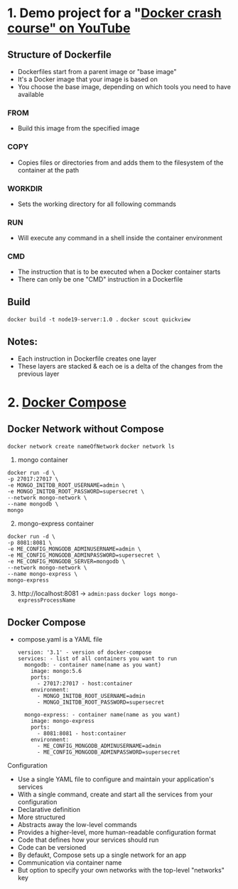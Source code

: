 # 1. Demo project for a "[Docker crash course" on YouTube](https://www.youtube.com/watch?v=pg19Z8LL06w)

## Structure of Dockerfile
- Dockerfiles start from a parent image or "base image"
- It's a Docker image that your image is based on
- You choose the base image, depending on which tools you need to have available

### FROM
- Build this image from the specified image

### COPY
- Copies files or directories from <src> and adds them to the filesystem of the container at the path <dest>

### WORKDIR
- Sets the working directory for all following commands

### RUN
- Will execute any command in a shell inside the container environment

### CMD
- The instruction that is to be executed when a Docker container starts
- There can only be one "CMD" instruction in a Dockerfile

## Build

```docker build -t node19-server:1.0 .```
```docker scout quickview```

## Notes:
- Each instruction in Dockerfile creates one layer
- These layers are stacked & each oe is a delta of the changes from the previous layer

# 2. [Docker Compose](https://www.youtube.com/watch?v=SXwC9fSwct8)

## Docker Network without Compose
```docker network create nameOfNetwork```
```docker network ls```
1) mongo container
```
docker run -d \
-p 27017:27017 \
-e MONGO_INITDB_ROOT_USERNAME=admin \
-e MONGO_INITDB_ROOT_PASSWORD=supersecret \
--network mongo-network \
--name mongodb \
mongo
```
2) mongo-express container
```
docker run -d \
-p 8081:8081 \
-e ME_CONFIG_MONGODB_ADMINUSERNAME=admin \
-e ME_CONFIG_MONGODB_ADMINPASSWORD=supersecret \
-e ME_CONFIG_MONGODB_SERVER=mongodb \
--network mongo-network \
--name mongo-express \
mongo-express
```
3) http://localhost:8081 -> ```admin:pass```
```docker logs mongo-expressProcessName```

## Docker Compose
- compose.yaml is a YAML file
  ```
  version: '3.1' - version of docker-compose
  services: - list of all containers you want to run
    mongodb: - container name(name as you want)
      image: mongo:5.6
      ports:
        - 27017:27017 - host:container
      environment:
        - MONGO_INITDB_ROOT_USERNAME=admin
        - MONGO_INITDB_ROOT_PASSWORD=supersecret

    mongo-express: - container name(name as you want)
      image: mongo-express
      ports:
        - 8081:8081 - host:container
      environment:
        - ME_CONFIG_MONGODB_ADMINUSERNAME=admin
        - ME_CONFIG_MONGODB_ADMINPASSWORD=supersecret

  ```
Configuration
- Use a single YAML file to configure and maintain your application's services
- With a single command, create and start all the services from your configuration
- Declarative definition
- More structured
- Abstracts away the low-level commands
- Provides a higher-level, more human-readable configuration format
- Code that defines how your services should run
- Code can be versioned
- By defaukt, Compose sets up a single network for an app
- Communication via container name
- But option to specify your own networks with the top-level "networks" key